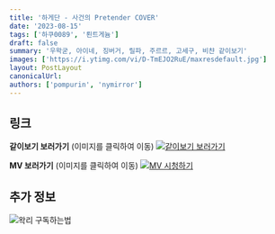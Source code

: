 ```yaml
---
title: '하게단 - 사건의 Pretender COVER'
date: '2023-08-15'
tags: ['하쿠0089', '뢴트게늄']
draft: false
summary: '우왁굳, 아이네, 징버거, 릴파, 주르르, 고세구, 비챤 같이보기'
images: ['https://i.ytimg.com/vi/D-TmEJO2RuE/maxresdefault.jpg']
layout: PostLayout
canonicalUrl:
authors: ['pompurin', 'nymirror']
---
```


## 링크

**같이보기 보러가기** (이미지를 클릭하여 이동)
[![같이보기 보러가기](../static/images/logo.png)](https://cafe.naver.com/steamindiegame/12448882)

**MV 보러가기** (이미지를 클릭하여 이동)
[![MV 시청하기](https://i.ytimg.com/vi/D-TmEJO2RuE/maxresdefault.jpg)](https://youtu.be/D-TmEJO2RuE)

## 추가 정보

![왁리 구독하는법](../static/images/sub.gif)
